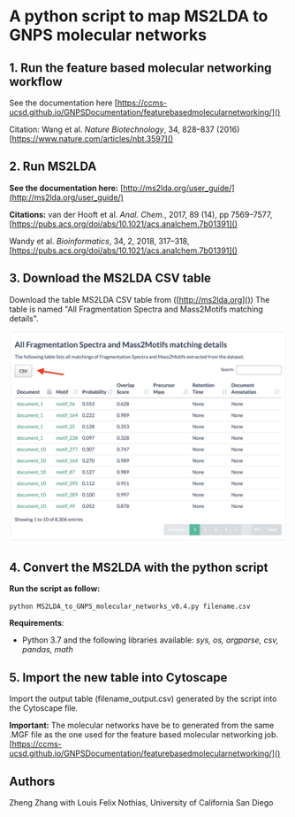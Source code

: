 # A python script to map MS2LDA to GNPS molecular networks

## 1. Run the feature based molecular networking workflow
See the documentation here
[https://ccms-ucsd.github.io/GNPSDocumentation/featurebasedmolecularnetworking/]()

Citation: Wang et al. *Nature Biotechnology*, 34, 828–837 (2016) [https://www.nature.com/articles/nbt.3597]()

## 2. Run MS2LDA
**See the documentation here:**
[http://ms2lda.org/user_guide/](http://ms2lda.org/user_guide/)

**Citations:**
van der Hooft et al. *Anal. Chem.*, 2017, 89 (14), pp 7569–7577, [https://pubs.acs.org/doi/abs/10.1021/acs.analchem.7b01391]()

Wandy et al. *Bioinformatics*, 34, 2, 2018, 317–318, [https://pubs.acs.org/doi/abs/10.1021/acs.analchem.7b01391]()

## 3. Download the MS2LDA CSV table
Download the table MS2LDA CSV table from ([http://ms2lda.org]()) 
The table is named "All Fragmentation Spectra and Mass2Motifs matching details".

<img src="img/screenshot_mass2motif.png"/>

## 4. Convert the MS2LDA with the python script
**Run the script as follow:**

`python MS2LDA_to_GNPS_molecular_networks_v0.4.py filename.csv`

**Requirements**:
- Python 3.7 and the following libraries available: *sys, os, argparse, csv, pandas, math*

## 5. Import the new table into Cytoscape
Import the output table (filename_output.csv) generated by the script into the Cytoscape file. 

**Important:** The molecular networks have be to generated from the same .MGF file as the one used for the feature based molecular networking job.
[https://ccms-ucsd.github.io/GNPSDocumentation/featurebasedmolecularnetworking/]()

## Authors
Zheng Zhang with Louis Felix Nothias, University of California San Diego
